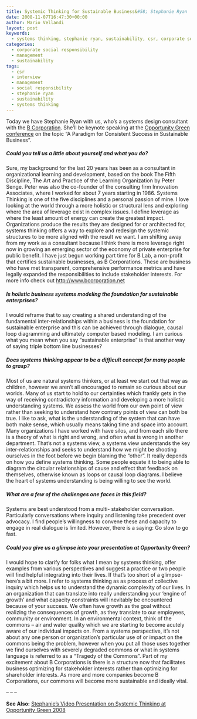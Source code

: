```yaml
---
title: Systemic Thinking for Sustainable Business&#58; Stephanie Ryan
date: 2008-11-07T16:47:30+00:00
author: Mario Vellandi
layout: post
keywords:
  - systems thinking, stephanie ryan, sustainability, csr, corporate social responsibility
categories:
  - corporate social responsibility
  - management
  - sustainability
tags:
  - csr
  - interview
  - management
  - social responsibility
  - stephanie ryan
  - sustainability
  - systems thinking
---
```

Today we have Stephanie Ryan with us, who&#8217;s a systems design consultant with the <a rel="nofollow" href="http://www.bcorporation.net/">B Corporation</a>. She&#8217;ll be keynote speaking at the <a rel="nofollow" href="http://www.opportunitygreen.com">Opportunity Green conference</a> on the topic &#8220;A Paradigm for Consistent Success in Sustainable Business&#8221;.

##### Could you tell us a little about yourself and what you do?

Sure, my background for the last 20 years has been as a consultant in organizational learning and development, based on the book The Fifth Discipline, The Art and Practice of the Learning Organization by Peter Senge. Peter was also the co-founder of the consulting firm Innovation Associates, where I worked for about 7 years starting in 1986. Systems Thinking is one of the five disciplines and a personal passion of mine. I love looking at the world through a more holistic or structural lens and exploring where the area of leverage exist in complex issues. I define leverage as where the least amount of energy can create the greatest impact. Organizations produce the results they are designed for or architected for, systems thinking offers a way to explore and redesign the systemic structures to be more aligned with the result we want. I am shifting away from my work as a consultant because I think there is more leverage right now in growing an emerging sector of the economy of private enterprise for public benefit. I have just begun working part time for B Lab, a non-profit that certifies sustainable businesses, as B Corporations. These are business who have met transparent, comprehensive performance metrics and have legally expanded the responsibilities to include stakeholder interests. For more info check out <a rel="nofollow" href="http://www.bcorporation.net">http://www.bcorporation.net</a>

##### Is holistic business systems modeling the foundation for sustainable enterprises?

I would reframe that to say creating a shared understanding of the fundamental inter-relationships within a business is the foundation for sustainable enterprise and this can be achieved through dialogue, causal loop diagramming and ultimately computer based modeling. I am curious what you mean when you say &#8220;sustainable enterprise&#8221; is that another way of saying triple bottom line businesses?

##### Does systems thinking appear to be a difficult concept for many people to grasp?

Most of us are natural systems thinkers, or at least we start out that way as children, however we aren&#8217;t all encouraged to remain so curious about our worlds. Many of us start to hold to our certainties which frankly gets in the way of receiving contradictory information and developing a more holistic understanding systems. We assess the world from our own point of view rather than seeking to understand how contrary points of view can both be true. I like to ask, what is the understanding of the system that can have both make sense, which usually means taking time and space into account. Many organizations I have worked with have silos, and from each silo there is a theory of what is right and wrong, and often what is wrong in another department. That&#8217;s not a systems view, a systems view understands the key inter-relationships and seeks to understand how we might be shooting ourselves in the foot before we begin blaming the &#8220;other&#8221;. It really depends on how you define systems thinking. Some people equate it to being able to diagram the circular relationships of cause and effect that feedback on themselves, otherwise known as loops or causal loop diagrams. I believe the heart of systems understanding is being willing to see the world.

##### What are a few of the challenges one faces in this field?

Systems are best understood from a multi- stakeholder conversation. Particularly conversations where inquiry and listening take precedent over advocacy. I find people&#8217;s willingness to convene these and capacity to engage in real dialogue is limited. However, there is a saying: Go slow to go fast.

##### Could you give us a glimpse into your presentation at Opportunity Green?

I would hope to clarify for folks what I mean by systems thinking, offer examples from various perspectives and suggest a practice or two people will find helpful integrating into their lives. If that&#8217;s too short of a glimpse- here&#8217;s a bit more. I refer to systems thinking as as process of collective inquiry which helps us to understand the dynamic complexity of our lives. In an organization that can translate into really understanding your &#8216;engine of growth&#8217; and what capacity constraints will inevitably be encountered because of your success. We often have growth as the goal without realizing the consequences of growth, as they translate to our employees, community or environment. In an environmental context, think of the commons &#8211; air and water quality which we are starting to become acutely aware of our individual impacts on. From a systems perspective, it&#8217;s not about any one person or organization&#8217;s particular use of or impact on the commons being the problem, however when you put all those uses together we find ourselves with severely degraded commons or what in systems language is referred to as a &#8220;Tragedy of the Commons&#8221;. Part of my excitement about B Corporations is there is a structure now that facilitates business optimizing for stakeholder interests rather than optimizing for shareholder interests. As more and more companies become B Corporations, our commons will become more sustainable and ideally vital.

&#8211; &#8211; &#8211;

**See Also:** [Stephanie&#8217;s Video Presentation on Systemic Thinking at Opportunity Green 2008](../paradigms-for-sustainable-business-stephanie-ryan/)
